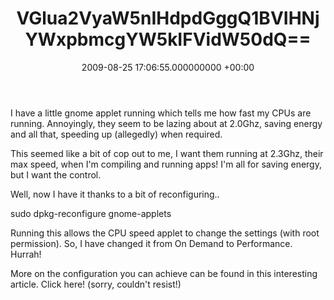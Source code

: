 ﻿---
layout: post
title: !binary |-
  VGlua2VyaW5nIHdpdGggQ1BVIHNjYWxpbmcgYW5kIFVidW50dQ==
wordpress_id: 241
wordpress_url: !binary |-
  aHR0cDovL3d3dy5qYW1lc2FuZGNsYXJlLm5ldC8/cD0yNDE=
date: 2009-08-25 17:06:55.000000000 +00:00
---
I have a little gnome applet running which tells me how fast my CPUs are running. Annoyingly, they seem to be lazing about at 2.0Ghz, saving energy and all that, speeding up (allegedly) when required.

This seemed like a bit of cop out to me, I want them running at 2.3Ghz, their max speed, when I'm compiling and running apps! I'm all for saving energy, but I want the control.

Well, now I have it thanks to a bit of reconfiguring..

sudo dpkg-reconfigure gnome-applets

Running this allows the CPU speed applet to change the settings (with root permission). So, I have changed it from On Demand to Performance. Hurrah!

More on the configuration you can achieve can be found in this interesting article. Click here! (sorry, couldn't resist!)

